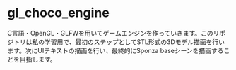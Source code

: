 # gl_choco_engine
C言語・OpenGL・GLFWを用いてゲームエンジンを作っていきます。このリポジトリは私の学習用で、最初のステップとしてSTL形式の3Dモデル描画を行います。次にUIテキストの描画を行い、最終的にSponza baseシーンを描画することを目指します。
